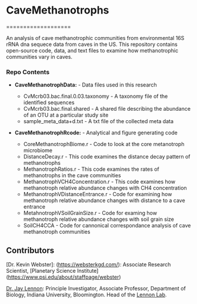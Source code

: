 # CaveMethanotrophs
===================

An analysis of cave methanotrophic communities from environmental 16S rRNA dna sequece data from caves in the US.
This repository contains open-source code, data, and text files to examine how methanotrophic communities 
vary in caves.

### Repo Contents

* **CaveMethanotrophData:** - Data files used in this research
	* CvMcrb03.bac.final.0.03.taxonomy - A taxonomy file of the identified sequences
	* CvMcrb03.bac.final.shared - A shared file describing the abundance of an OTU at a particular study site
	* sample_meta_data+d.txt - A txt file of the collected meta data 

* **CaveMethanotrophRcode:** - Analytical and figure generating code
	* CoreMethanotrophBiome.r - Code to look at the core metanotroph microbiome
	* DistanceDecay.r - This code examines the distance decay pattern of methanotrophs
	* MethanotrophRatios.r - This code examines the rates of methanotrophs in the cave communities
	* MethanotrophVCH4Concentration.r - This code examines how methanotroph relative abundance changes with CH4 concentration
	* MethanotrophVDistanceEntrance.r - Code for examining how methanotroph relative abundance changes with distance to a cave entrance
	* MetahnotrophVSoilGrainSize.r - Code for examing how methanotroph relative abundance changes with soil grain size
	* SoilCH4CCA - Code for cannonical correspondance analysis of cave methanotroph communities

## Contributors

[Dr. Kevin Webster]: (https://websterkgd.com/): Associate Research Scientist, [Planetary Science Institute] (https://www.psi.edu/about/staffpage/webster)

[Dr. Jay Lennon](http://www.indiana.edu/~microbes/people.php): Principle Investigator, Associate Professor, Department of Biology, Indiana University, Bloomington. Head of the [Lennon Lab](http://www.indiana.edu/~microbes/people.php).
